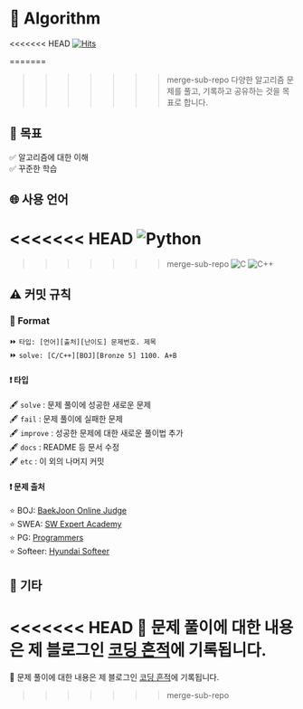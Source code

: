 # 🧠 Algorithm

<<<<<<< HEAD
[![Hits](https://hits.seeyoufarm.com/api/count/incr/badge.svg?url=https%3A%2F%2Fgithub.com%2Flunamundus%2Falgorithm.git&count_bg=%2300A0FF&title_bg=%23555555&icon=github.svg&icon_color=%23E7E7E7&title=algorithm&edge_flat=true)](https://hits.seeyoufarm.com)

=======
>>>>>>> merge-sub-repo
다양한 알고리즘 문제를 풀고, 기록하고 공유하는 것을 목표로 합니다.

## 👊 목표

✅ 알고리즘에 대한 이해  
✅ 꾸준한 학습

## 🌐 사용 언어

<<<<<<< HEAD
![Python](https://img.shields.io/badge/-Python-3776AB?style=for-the-badge&logo=Python&logoColor=white) 
=======
>>>>>>> merge-sub-repo
![C](https://img.shields.io/badge/c-%2300599C.svg?style=for-the-badge&logo=c&logoColor=white) 
![C++](https://img.shields.io/badge/c++-%2300599C.svg?style=for-the-badge&logo=c%2B%2B&logoColor=white)

## ⚠️ 커밋 규칙

### 📝 Format

⏩ `타입: [언어][출처][난이도] 문제번호. 제목`  
⏩ `solve: [C/C++][BOJ][Bronze 5] 1100. A+B`

#### ❗ 타입

🖋️ `solve` : 문제 풀이에 성공한 새로운 문제  
🖋️ `fail` : 문제 풀이에 실패한 문제  
🖋️ `improve` : 성공한 문제에 대한 새로운 풀이법 추가  
🖋️ `docs` : README 등 문서 수정  
🖋️ `etc` : 이 외의 나머지 커밋

#### ❗ 문제 출처

⭐ BOJ: [BaekJoon Online Judge](https://www.acmicpc.net/)  
⭐ SWEA: [SW Expert Academy](https://swexpertacademy.com/main/main.do)  
⭐ PG: [Programmers](https://school.programmers.co.kr/learn/challenges?order=recent)  
⭐ Softeer: [Hyundai Softeer](https://softeer.ai/practice)

## 📘 기타

<<<<<<< HEAD
📘 문제 풀이에 대한 내용은 제 블로그인 [코딩 흔적](https://luna-devstory.tistory.com/)에 기록됩니다.
=======
📘 문제 풀이에 대한 내용은 제 블로그인 [코딩 흔적](https://luna-devstory.tistory.com/)에 기록됩니다.
>>>>>>> merge-sub-repo
